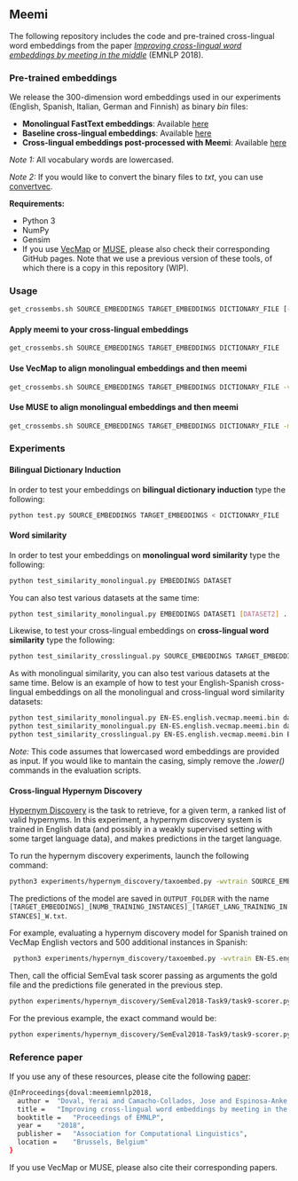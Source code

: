 ## Meemi

The following repository includes the code and pre-trained cross-lingual word embeddings from the paper *[Improving cross-lingual word embeddings by meeting in the middle](http://aclweb.org/anthology/D18-1027)*  (EMNLP 2018).


### Pre-trained embeddings

We release the 300-dimension word embeddings used in our experiments (English, Spanish, Italian, German and Finnish) as binary *bin* files:

- **Monolingual FastText embeddings**: Available [here](https://drive.google.com/drive/folders/1sQNZN4_2GRkK0Pb1pRJaOpM6Nh8yHJpX?usp=sharing)
- **Baseline cross-lingual embeddings**: Available [here](https://drive.google.com/drive/folders/1Qq5_fC9kqWUA_YwP3SLPpjCB_KMNvxlB?usp=sharing)
- **Cross-lingual embeddings post-processed with Meemi**: Available [here](https://drive.google.com/drive/folders/1q0SijS7dcPqN0_N3Ct5_GTKDu3N-_5xB?usp=sharing)

*Note 1:* All vocabulary words are lowercased.

*Note 2:* If you would like to convert the binary files to *txt*, you can use [convertvec](https://github.com/marekrei/convertvec).


**Requirements:**

- Python 3
- NumPy
- Gensim
- If you use [VecMap](https://github.com/artetxem/vecmap) or [MUSE](https://github.com/facebookresearch/MUSE), please also check their corresponding GitHub pages. Note that we use a previous version of these tools, of which there is a copy in this repository (WIP).

### Usage

```bash
get_crossembs.sh SOURCE_EMBEDDINGS TARGET_EMBEDDINGS DICTIONARY_FILE [-vecmap | -muse TRAIN_DICT VALID_DICT]
```

#### Apply meemi to your cross-lingual embeddings

```bash
get_crossembs.sh SOURCE_EMBEDDINGS TARGET_EMBEDDINGS DICTIONARY_FILE
```

#### Use VecMap to align monolingual embeddings and then meemi

```bash
get_crossembs.sh SOURCE_EMBEDDINGS TARGET_EMBEDDINGS DICTIONARY_FILE -vecmap
```

#### Use MUSE to align monolingual embeddings and then meemi

```bash
get_crossembs.sh SOURCE_EMBEDDINGS TARGET_EMBEDDINGS DICTIONARY_FILE -muse TRAIN_SIZE VALID_SIZE
```

### Experiments


#### Bilingual Dictionary Induction

In order to test your embeddings on **bilingual dictionary induction** type the following:

```bash
python test.py SOURCE_EMBEDDINGS TARGET_EMBEDDINGS < DICTIONARY_FILE
```

#### Word similarity

In order to test your embeddings on **monolingual word similarity** type the following:

```bash
python test_similarity_monolingual.py EMBEDDINGS DATASET
```
You can also test various datasets at the same time:

```bash
python test_similarity_monolingual.py EMBEDDINGS DATASET1 [DATASET2] ... [DATASETN]
```
Likewise, to test your cross-lingual embeddings on **cross-lingual word similarity** type the following:

```bash
python test_similarity_crosslingual.py SOURCE_EMBEDDINGS TARGET_EMBEDDINGS DATASET
```
As with monolingual similarity, you can also test various datasets at the same time. Below is an example of how to test your English-Spanish cross-lingual embeddings on all the monolingual and cross-lingual word similarity datasets:

```bash
python test_similarity_monolingual.py EN-ES.english.vecmap.meemi.bin data/SimLex/simlex-999_english.txt data/SemEval2018-subtask1-monolingual/english.txt data/rg65-monolingual/rg65_english.txt data/WS353-monolingual/WS353-english-sim.txt
python test_similarity_monolingual.py EN-ES.english.vecmap.meemi.bin data/SemEval2018-subtask1-monolingual/spanish.txt data/rg65-monolingual/rg65_spanish.txt 
python test_similarity_crosslingual.py EN-ES.english.vecmap.meemi.bin EN-ES.spanish.vecmap.meemi.bin data/SemEval2018-subtask2-crosslingual/en-es.txt data/rg65-crosslingual/rg65_EN-ES.txt
```
*Note:* This code assumes that lowercased word embeddings are provided as input. If you would like to mantain the casing, simply remove the *.lower()* commands in the evaluation scripts.

#### Cross-lingual Hypernym Discovery

[Hypernym Discovery](https://competitions.codalab.org/competitions/17119) is the task to retrieve, for a given term, a ranked list of valid hypernyms. In this experiment, a hypernym discovery system is trained in English data (and possibly in a weakly supervised setting with some target language data), and makes predictions in the target language.

To run the hypernym discovery experiments, launch the following command:

```bash
python3 experiments/hypernym_discovery/taxoembed.py -wvtrain SOURCE_EMBEDDINGS -wvtest TARGET_EMBEDDINGS -vtest TARGET_VOCABULARY -hypotrain SOURCE_HYPONYMS -hypertrain SOURCE_HYPERNYMS -test TARGET_HYPONYMS -newtrain TARGET_LANG_TRAINING_INSTANCES -npairs NUMB_TRAINING_INSTANCES -o OUTPUT_FOLDER 
```

The predictions of the model are saved in `OUTPUT_FOLDER` with the name `[TARGET_EMBEDDINGS]_[NUMB_TRAINING_INSTANCES]_[TARGET_LANG_TRAINING_INSTANCES]_W.txt`.

For example, evaluating a hypernym discovery model for Spanish trained on VecMap English vectors and 500 additional instances in Spanish:

```bash
 python3 experiments/hypernym_discovery/taxoembed.py -wvtrain EN-ES.english.vecmap.bin -wvtest EN-ES.spanish.vecmap.bin -vtest experiments/hypernym_discovery/SemEval2018-Task9/vocabulary/1C.spanish.vocabulary.txt -hypotrain experiments/hypernym_discovery/SemEval2018-Task9/training/data/1A.english.training.data.txt -hypertrain experiments/hypernym_discovery/SemEval2018-Task9/training/gold/1A.english.training.gold.txt -test experiments/hypernym_discovery/SemEval2018-Task9/test/data/1C.spanish.test.data.txt -o experiments/hypernym_discovery/ -newtrain experiments/hypernym_discovery/SemEval2018-Task9/utils/spanish_train.tsv -npairs 500
```

Then, call the official SemEval task scorer passing as arguments the gold file and the predictions file generated in the previous step.

```bash
python experiments/hypernym_discovery/SemEval2018-Task9/task9-scorer.py GOLD_FILE PREDICTIONS_FILE
```

For the previous example, the exact command would be:

```bash
python experiments/hypernym_discovery/SemEval2018-Task9/task9-scorer.py experiments/hypernym_discovery/SemEval2018-Task9/test/gold/1C.spanish.test.gold.txt experiments/hypernym_discovery/EN-ES.spanish.vecmap.bin_500_1C.spanish.output_W.txt 
```

### Reference paper

If you use any of these resources, please cite the following [paper](https://arxiv.org/abs/1808.08780):
```bash
@InProceedings{doval:meemiemnlp2018,
  author = 	"Doval, Yerai and Camacho-Collados, Jose and Espinosa-Anke, Luis and Schockaert, Steven",
  title = 	"Improving cross-lingual word embeddings by meeting in the middle",
  booktitle = 	"Proceedings of EMNLP",
  year = 	"2018",
  publisher = 	"Association for Computational Linguistics",
  location = 	"Brussels, Belgium"
}

```

If you use VecMap or MUSE, please also cite their corresponding papers.
